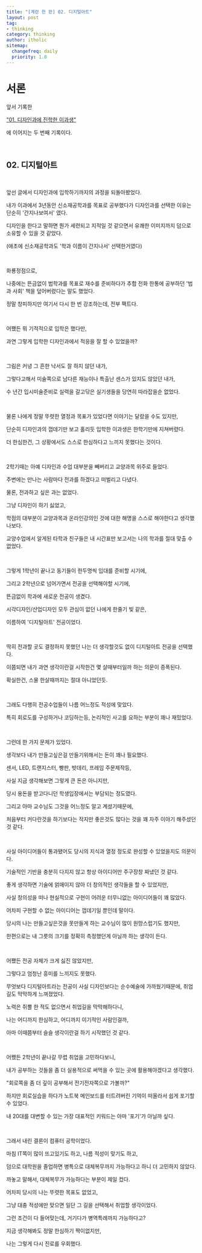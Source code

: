 ```yaml
---
title: "[계란 한 판] 02. 디지털아트"
layout: post
tag:
- thinking
category: thinking
author: itholic
sitemap:
  changefreq: daily
  priority: 1.0
---
```


# 서론

앞서 기록한

<a href="https://itholic.github.io/thinking-eggs-01/" target="_blank">"01. 디자인과에 진학한 이과생"</a>

에 이어지는 두 번째 기록이다.

<br/>

## 02. 디지털아트

<br/>

앞선 글에서 디자인과에 입학하기까지의 과정을 되돌아봤었다.

내가 이과에서 3년동안 신소재공학과를 목표로 공부했다가 디자인과를 선택한 이유는 단순히 '간지나보여서' 였다.

디자인을 한다고 말하면 뭔가 세련되고 지적일 것 같으면서 유쾌한 이미지까지 덤으로 소유할 수 있을 것 같았다.

(애초에 신소재공학과도 '학과 이름이 간지나서' 선택한거였다)

<br/>

화룡정점으로,

나중에는 뜬금없이 법학과를 목표로 재수를 준비하다가 추합 전화 한통에 공부하던 '법과 사회' 책을 덮어버렸다는 말도 했었다.

정말 창피하지만 여기서 다시 한 번 강조하는데, 전부 팩트다.

<br/>

어쨌든 뭐 기적적으로 입학은 했다만,

과연 그렇게 입학한 디자인과에서 적응을 잘 할 수 있었을까?

<br/>

그림은 커녕 그 흔한 낙서도 잘 하지 않던 내가,

그렇다고해서 미술쪽으로 남다른 재능이나 특출난 센스가 있지도 않았던 내가,

수 년간 입시미술준비로 실력을 갈고닦은 실기생들을 당연히 따라잡을순 없었다.

<br/>

물론 나에게 정말 뚜렷한 열정과 목표가 있었다면 이야기는 달랐을 수도 있지만,

단순히 디자인과의 껍데기만 보고 홀리듯 입학한 이과생은 한학기만에 지쳐버렸다.

더 한심한건, 그 상황에서도 스스로 한심하다고 느끼지 못했다는 것이다.

<br/>

2학기때는 아예 디자인과 수업 대부분을 빼버리고 교양과목 위주로 들었다.

주변에는 만나는 사람마다 전과를 하겠다고 떠벌리고 다녔다.

물론, 전과하고 싶은 과는 없었다.

그냥 디자인이 하기 싫었고,

학점의 대부분이 교양과목과 온라인강의인 것에 대한 해명을 스스로 해야한다고 생각했나보다.

교양수업에서 알게된 타학과 친구들은 내 시간표만 보고서는 나의 학과를 절대 맞출 수 없었다.

<br/>

그렇게 1학년이 끝나고 동기들이 한두명씩 입대를 준비할 시기에,

그리고 2학년으로 넘어가면서 전공을 선택해야할 시기에,

뜬금없이 학과에 새로운 전공이 생겼다.

시각디자인/산업디자인 모두 관심이 없던 나에게 한줄기 빛 같은,

이름하여 '디지털아트' 전공이었다.

<br/>

딱히 전과할 곳도 결정하지 못했던 나는 더 생각할것도 없이 디지털아트 전공을 선택했다.

이쯤되면 내가 과연 생각이란걸 시작한건 몇 살때부터일까 하는 의문이 증폭된다.

확실한건, 스물 한살때까지는 절대 아니었던듯.

<br/>

그래도 다행히 전공수업들이 나름 어느정도 적성에 맞았다.

특히 회로도를 구성하거나 코딩하는등, 논리적인 사고를 요하는 부분이 꽤나 재밌었다.

<br/>

그런데 한 가지 문제가 있었다.

생각보다 내가 만들고싶은걸 만들기위해서는 돈이 꽤나 필요했다.

센서, LED, 트랜지스터, 빵판, 밧데리, 프레임 주문제작등,

사실 지금 생각해보면 그렇게 큰 돈은 아니지만,

당시 용돈을 받고다니던 학생입장에서는 부담되는 정도였다.

그리고 아마 교수님도 그것을 어느정도 알고 계셨기때문에,

처음부터 커다란것을 하기보다는 작지만 좋은것도 많다는 것을 꽤 자주 이야기 해주셨던 것 같다.

<br/>

사실 아이디어들이 통과됐어도 당시의 지식과 열정 정도로 완성할 수 있었을지도 의문이다.

기술적인 기반을 충분히 다지지 않고 항상 아이디어만 주구장창 짜냈던 것 같다.

좋게 생각하면 기술에 얽매이지 않아 더 창의적인 생각들을 할 수 있었지만,

사실 창의성을 떠나 현실적으로 구현이 어려운 터무니없는 아이디어들이 꽤 많았다.

어차피 구현할 수 없는 아이디어는 껍데기일 뿐인데 말이다.

당시의 나는 만들고싶은것을 못만들게 하는 교수님이 많이 원망스럽기도 했지만, 

한편으로는 내 그릇의 크기를 정확히 측정했던게 아닐까 하는 생각이 든다.

<br/>

어쨌든 전공 자체가 크게 싫진 않았지만,

그렇다고 엄청난 흥미를 느끼지도 못했다.

무엇보다 디지털아트라는 전공이 사실 디자인보다는 순수예술에 가까웠기때문에, 취업길도 막막하게 느껴졌었다.

노력은 쥐뿔 한 적도 없으면서 취업길을 막막해하다니,

나는 어디까지 한심하고, 어디까지 이기적인 사람인걸까,

아마 이때쯤부터 슬슬 생각이란걸 하기 시작했던 것 같다.

<br/>

어쨌든 2학년이 끝나갈 무렵 취업을 고민하다보니,

내가 공부하는 것들을 좀 더 실용적으로 써먹을 수 있는 곳에 활용해야겠다고 생각했다.

"회로쪽을 좀 더 깊이 공부해서 전기전자쪽으로 가볼까?"

하지만 회로실습을 하다가 노트북 메인보드를 터트려버린 기억이 떠올라서 쉽게 포기할 수 있었다.

내 20대를 대변할 수 있는 가장 대표적인 키워드는 아마 '포기'가 아닐까 싶다.

<br/>

그래서 내린 결론이 컴퓨터 공학이었다.

마침 IT쪽이 많이 뜨고있기도 하고, 나름 적성이 맞기도 하고,

덤으로 대학원을 졸업하면 병특으로 대체복무까지 가능하다고 하니 더 고민하지 않았다.

까놓고 말해서, 대체복무가 가능하다는 부분이 제일 컸다.

어차피 당시의 나는 뚜렷한 목표도 없었고,

그냥 대충 적성에만 맞으면 일단 그 길을 선택해서 취업할 생각이었다.

그런 조건이 다 들어맞는데, 거기다가 병역특례까지 가능하다고?

지금 생각해봐도 정말 한심하기 짝이없지만,

나는 그렇게 다시 진로를 우회했다.
